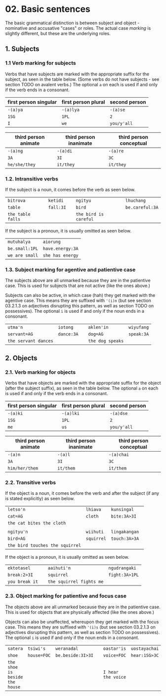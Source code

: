 # 02. Basic sentences

The basic grammatical distinction is between subject and object - nominative and
accusative "cases" or roles. The actual case _marking_ is slightly different, but
these are the underlying roles.

## 1. Subjects

### 1.1 Verb marking for subjects

Verbs that have subjects are marked with the appropriate suffix for the subject,
as seen in the table below. (Some verbs do not have subjects - see section TODO
on avalent verbs.) The optional ```a``` on each is used if and only if the verb ends
in a consonant.

| first person singular | first person plural | second person |
|---|---|---|
| ```-(a)ya``` | ```-(a)lya``` | ```-(a)se``` |
| ```1SG``` | ```1PL``` | ```2``` |
| ```I``` | ```we``` | ```you/y'all``` |

| third person animate | third person inanimate | third person conceptual |
|---|---|---|
| ```-(a)ng``` | ```-(a)di``` | ```-(a)re``` |
| ```3A``` | ```3I``` | ```3C``` |
| ```he/she/they``` | ```it/they``` | ```it/they``` |

### 1.2. Intransitive verbs

If the subject is a noun, it comes before the verb as seen below.

| | | | | |
|---|---|---|---|---|
| ```bitrova``` | ```ketidi``` | | ```ngityu``` | ```lhuchang``` |
| ```table``` | ```fall:3I``` | | ```bird``` | ```be.careful:3A``` |
| ```the table falls``` | | | ```the bird is careful``` | |

If the subject is a pronoun, it is usually omitted as seen below.

| | |
|---|---|
| ```mutuhalya``` | ```aiorung``` |
| ```be.small:1PL``` | ```have.energy:3A``` |
| ```we are small``` | ```she has energy``` |

### 1.3. Subject marking for agentive and patientive case

The subjects above are all unmarked because they are in the patientive case. This is
used for subjects that are not active (like the ones above.)

Subjects can also be active, in which case (hah) they get marked with the agentive
case. This means they are suffixed with ```'(i)n``` (but see section 03.2.1.3 on
adjectives disrupting this pattern, as well as section TODO on possessives). The
optional ```i``` is used if and only if the noun ends in a consonant.

| | | | | |
|---|---|---|---|---|
| ```utma'n``` | ```iotong``` | | ```aklen'in``` | ```wiyufang``` |
| ```servant=AG``` | ```dance:3A``` | | ```dog=AG``` | ```speak:3A``` |
| ```the servant dances``` | | | ```the dog speaks``` | |

## 2. Objects

### 2.1. Verb marking for objects

Verbs that have objects are marked with the appropriate suffix for the object (after
the subject suffix), as seen in the table below. The optional ```a``` on each is
used if and only if the verb ends in a consonant.

| first person singular | first person plural | second person |
|---|---|---|
| ```-(a)ki``` | ```-(a)lki``` | ```-(a)dse``` |
| ```1SG``` | ```1PL``` | ```2``` |
| ```me``` | ```us``` | ```you/y'all``` |

| third person animate | third person inanimate | third person conceptual |
|---|---|---|
| ```-(a)n``` | ```-(a)l``` | ```-(a)chai``` |
| ```3A``` | ```3I``` | ```3C``` |
| ```him/her/them``` | ```it/them``` | ```it/them``` |

### 2.2. Transitive verbs

If the object is a noun, it comes before the verb and after the subject (if any is
stated explicitly) as seen below.

| | | |
|---|---|---|
| ```letso'n``` | ```lhiava``` | ```kunsingal``` |
| ```cat=AG``` | ```cloth``` | ```bite:3A>3I``` |
| ```the cat bites the cloth``` | | |
| | | |
|```ngityu'n``` | ```wiihuti``` | ```lingakangan``` |
| ```bird=AG``` | ```squirrel``` | ```touch:3A>3A ``` |
| ```the bird touches the squirrel``` | | |

If the object is a pronoun, it is usually omitted as seen below.

| | | | |
|---|---|---|---|
| ```ektotasel``` | | ```aaihuti'n``` | ```ngudrangaki``` |
| ```break:2>3I``` | | ```squirrel``` | ```fight:3A>1PL``` |
| ```you break it``` | | ```the squirrel fights me``` | |

### 2.3. Object marking for patientive and focus case

The objects above are all unmarked because they are in the patientive case. This is
used for objects that are physically affected (like the ones above.)

Objects can also be unaffected, whereupon they get marked with the focus case. This
means they are suffixed with ```'(i)s``` (but see section 03.2.1.3 on adjectives
disrupting this pattern, as well as section TODO on possessives). The optional ```i``` 
is used if and only if the noun ends in a consonant.

| | | | | | |
|---|---|---|---|---|---|
| ```satera``` | ```tsiwi's``` | ```weranadal``` | | ```oastar'is``` | ```uostayachai``` |
| ```shoe``` | ```house=FOC``` | ```be.beside:3I>3I``` | | ```voice=FOC``` | ```hear:1SG>3C``` |
| ```the shoe is beside the house``` | | | | ```I hear the voice``` | | |
